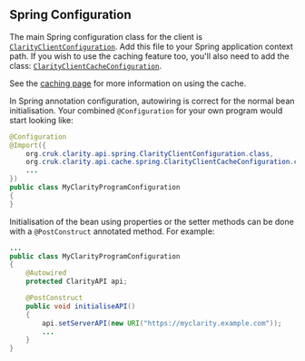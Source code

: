 ## Spring Configuration

The main Spring configuration class for the client is
[`ClarityClientConfiguration`](apidocs/org.cruk.clarity.api/org/cruk/clarity/api/spring/ClarityClientConfiguration.html).
Add this file to your Spring application context path. If you wish to use
the caching feature too, you'll also need to add the class:
[`ClarityClientCacheConfiguration`](apidocs/org.cruk.clarity.api.cache/org/cruk/clarity/api/cache/spring/ClarityClientCacheConfiguration.html).

See the [caching page](caching.html) for more information on using
the cache.

In Spring annotation configuration, autowiring is correct for the normal
bean initialisation. Your combined `@Configuration` for your own program
would start looking like:

```Java
@Configuration
@Import({
    org.cruk.clarity.api.spring.ClarityClientConfiguration.class,
    org.cruk.clarity.api.cache.spring.ClarityClientCacheConfiguration.class,
    ...
})
public class MyClarityProgramConfiguration
{
}
```

Initialisation of the bean using properties or the setter methods can be
done with a `@PostConstruct` annotated method. For example:

```Java
...
public class MyClarityProgramConfiguration
{
    @Autowired
    protected ClarityAPI api;

    @PostConstruct
    public void initialiseAPI()
    {
        api.setServerAPI(new URI("https://myclarity.example.com"));
        ...
    }
}
```
